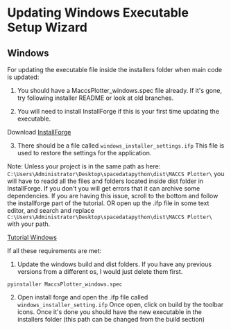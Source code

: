 # Updating Windows Executable Setup Wizard #

## Windows ##

For updating the executable file inside the installers folder when main code is updated:

1. You should have a MaccsPlotter_windows.spec file already. If it's gone, try following installer README or look at old branches.

2. You will need to install InstallForge if this is your first time updating the executable.

Download [InstallForge](https://installforge.net/)

3. There should be a file called ```windows_installer_settings.ifp``` This file is used to restore the settings for the application.

Note: Unless your project is in the same path as here: ```C:\Users\Administrator\Desktop\spacedatapython\dist\MACCS Plotter\``` you will have to readd all the files and folders located inside dist folder in InstallForge. If you don't you will get errors that it can archive some dependencies. If you are having this issue, scroll to the bottom and follow the installforge part of the tutorial. OR open up the .ifp file in some text editor, and search and replace ```C:\Users\Administrator\Desktop\spacedatapython\dist\MACCS Plotter\``` with your path.

[Tutorial Windows](https://www.pythonguis.com/tutorials/packaging-pyside6-applications-windows-pyinstaller-installforge/)


If all these requirements are met:

1. Update the windows build and dist folders. If you have any previous versions from a different os, I would just delete them first.

```
pyinstaller MaccsPlotter_windows.spec
```

2. Open install forge and open the .ifp file called ```windows_installer_setting.ifp```
    Once open, click on build by the toolbar icons. Once it's done you should have the new executable in the installers folder (this path can be changed from the build section)
